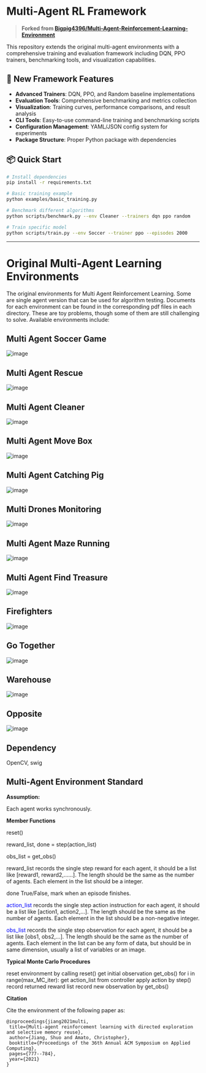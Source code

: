 # Multi-Agent RL Framework

> **Forked from [Bigpig4396/Multi-Agent-Reinforcement-Learning-Environment](https://github.com/Bigpig4396/Multi-Agent-Reinforcement-Learning-Environment)**

This repository extends the original multi-agent environments with a comprehensive training and evaluation framework including DQN, PPO trainers, benchmarking tools, and visualization capabilities.

## 🚀 New Framework Features

- **Advanced Trainers**: DQN, PPO, and Random baseline implementations
- **Evaluation Tools**: Comprehensive benchmarking and metrics collection
- **Visualization**: Training curves, performance comparisons, and result analysis
- **CLI Tools**: Easy-to-use command-line training and benchmarking scripts
- **Configuration Management**: YAML/JSON config system for experiments
- **Package Structure**: Proper Python package with dependencies

## 📦 Quick Start

```bash
# Install dependencies
pip install -r requirements.txt

# Basic training example
python examples/basic_training.py

# Benchmark different algorithms
python scripts/benchmark.py --env Cleaner --trainers dqn ppo random

# Train specific model
python scripts/train.py --env Soccer --trainer ppo --episodes 2000
```

---

# Original Multi-Agent Learning Environments

The original environments for Multi Agent Reinforcement Learning. Some are single agent version that can be used for algorithm testing. Documents for each environment can be found in the corresponding pdf files in each directory. These are toy problems, though some of them are still challenging to solve. Available environments include:


## Multi Agent Soccer Game
![image](https://github.com/Bigpig4396/Multi-Agent-Reinforcement-Learning-Environment/blob/master/README/Soccer.gif)


## Multi Agent Rescue
![image](https://github.com/Bigpig4396/Multi-Agent-Reinforcement-Learning-Environment/blob/master/README/Rescue.gif)

## Multi Agent Cleaner
![image](https://github.com/Bigpig4396/Multi-Agent-Reinforcement-Learning-Environment/blob/master/README/Cleaner.gif)

## Multi Agent Move Box
![image](https://github.com/Bigpig4396/Multi-Agent-Reinforcement-Learning-Environment/blob/master/README/MoveBox.gif)


## Multi Agent Catching Pig
![image](https://github.com/Bigpig4396/Multi-Agent-Reinforcement-Learning-Environment/blob/master/README/CatchPigs.gif)


## Multi Drones Monitoring
![image](https://github.com/Bigpig4396/Multi-Agent-Reinforcement-Learning-Environment/blob/master/README/Drones.gif)


## Multi Agent Maze Running
![image](https://github.com/Bigpig4396/Multi-Agent-Reinforcement-Learning-Environment/blob/master/README/FindGoal.gif)


## Multi Agent Find Treasure
![image](https://github.com/Bigpig4396/Multi-Agent-Reinforcement-Learning-Environment/blob/master/README/FindTreasure.gif)


## Firefighters
![image](https://github.com/Bigpig4396/Multi-Agent-Reinforcement-Learning-Environment/blob/master/README/FireFighter.png)


## Go Together
![image](https://github.com/Bigpig4396/Multi-Agent-Reinforcement-Learning-Environment/blob/master/README/GoTogether.gif)


## Warehouse
![image](https://github.com/Bigpig4396/Multi-Agent-Reinforcement-Learning-Environment/blob/master/README/Warehouse.gif)


## Opposite
![image](https://github.com/Bigpig4396/Multi-Agent-Reinforcement-Learning-Environment/blob/master/README/Opposite.png)


## Dependency
OpenCV, swig


## Multi-Agent Environment Standard

**Assumption:**

Each agent works synchronously.


**Member Functions**

reset()

reward_list, done = step(action_list)

obs_list = get_obs()



reward_list records the single step reward for each agent, it should be a list like [reward1, 	reward2,......]. The length should be the same as the number of agents. Each element in the 	list should be a integer.

done True/False, mark when an episode finishes.

<font color=Blue>action_list</font> records the single step action instruction for each agent, it should be a list like [action1, 	action2,...]. The length should be the same as the number of agents. Each element in the 	list should be a non-negative integer.

<font color=Blue>obs_list</font> records the single step observation for each agent, it should be a list like [obs1, obs2,...]. The length should be the same as the number of agents. Each element in the 	list can be any form of data, but should be in same dimension, usually a list of variables or 	an image.


**Typical Monte Carlo Procedures**

reset environment by calling reset()
get initial observation get_obs()
for i in range(max_MC_iter):
  get action_list from controller
  apply action by step()
  record returned reward list
  record new observation by get_obs()
  
**Citation**

 Cite the environment of the following paper as:
 ```
@inproceedings{jiang2021multi,
  title={Multi-agent reinforcement learning with directed exploration and selective memory reuse},
  author={Jiang, Shuo and Amato, Christopher},
  booktitle={Proceedings of the 36th Annual ACM Symposium on Applied Computing},
  pages={777--784},
  year={2021}
}
```

